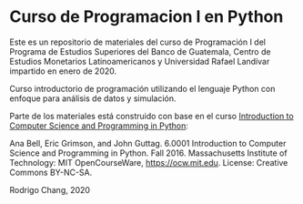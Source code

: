 # Curso de Programacion I en Python  

Este es un repositorio de materiales del curso de Programación I del Programa de Estudios Superiores del Banco de Guatemala, Centro de Estudios Monetarios Latinoamericanos y Universidad Rafael Landívar impartido en enero de 2020.  

Curso introductorio de programación utilizando el lenguaje Python con enfoque para análisis de datos y simulación.  

Parte de los materiales está construido con base en el curso [Introduction to Computer Science and Programming in Python](https://ocw.mit.edu/courses/electrical-engineering-and-computer-science/6-0001-introduction-to-computer-science-and-programming-in-python-fall-2016/): 

Ana Bell, Eric Grimson, and John Guttag. 6.0001 Introduction to Computer Science and Programming in Python. Fall 2016. Massachusetts Institute of Technology: MIT OpenCourseWare, https://ocw.mit.edu. License: Creative Commons BY-NC-SA.

Rodrigo Chang, 2020
